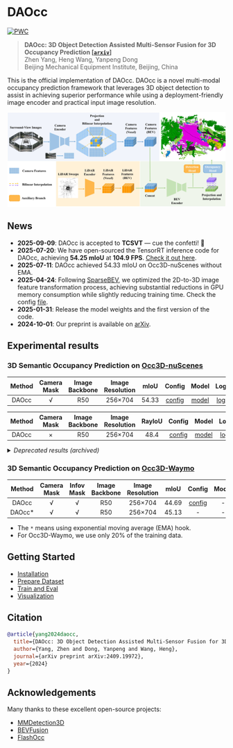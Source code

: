 # DAOcc

[![PWC](https://img.shields.io/endpoint.svg?url=https://paperswithcode.com/badge/daocc-3d-object-detection-assisted-multi/prediction-of-occupancy-grid-maps-on-occ3d)](https://paperswithcode.com/sota/prediction-of-occupancy-grid-maps-on-occ3d?p=daocc-3d-object-detection-assisted-multi)

> **DAOcc: 3D Object Detection Assisted Multi-Sensor Fusion for 3D Occupancy Prediction 
> [[`arxiv`](https://arxiv.org/abs/2409.19972)]**
> <br> Zhen Yang, Heng Wang, Yanpeng Dong
> <br> Beijing Mechanical Equipment Institute, Beijing, China

This is the official implementation of DAOcc. DAOcc is a novel multi-modal occupancy prediction framework that leverages 3D object detection to assist in achieving superior performance while using a deployment-friendly image encoder and practical input image resolution.

![](figs/overview.jpg)

## News
* **2025-09-09**: DAOcc is accepted to **TCSVT** — cue the confetti! 🎉
* **2025-07-20**: We have open-sourced the TensorRT inference code for DAOcc, achieving **54.25 mIoU** at **104.9 FPS**. [Check it out here](https://github.com/AlphaPlusTT/CUDA-DAOcc).
* **2025-07-11**: DAOcc achieved 54.33 mIoU on Occ3D-nuScenes without EMA.
* **2025-04-24**: Following [SparseBEV](https://github.com/MCG-NJU/SparseBEV), we optimized the 2D-to-3D image feature transformation process, achieving substantial reductions in GPU memory consumption while slightly reducing training time. Check the config [file](./configs/nuscenes/occ3d/daocc_occ3d_wo_mask_v2.yaml).
* **2025-01-31**: Release the model weights and the first version of the code.
* **2024-10-01**: Our preprint is available on [arXiv](https://arxiv.org/abs/2409.19972).

## Experimental results

### 3D Semantic Occupancy Prediction on [Occ3D-nuScenes](https://github.com/Tsinghua-MARS-Lab/Occ3D)

| Method | Camera <br/> Mask | Image <br/> Backbone | Image <br/> Resolution | mIoU  |   Config   |   Model   |   Log   |
|:------:|:-----------------:|:--------------------:|:----------------------:|:-----:|:----------:|:---------:|:-------:|
| DAOcc  |         √         |         R50          |        256×704         | 54.33 | [config](configs/nuscenes/occ3d/daocc_occ3d_nus_w_mask.yaml) | [model](https://drive.google.com/file/d/1JCrXzCkiiBROUHJuYyjefZ3qCaTrGPwv/view?usp=sharing) | [log](https://drive.google.com/file/d/1V1l9R7u_4TLDdZAMIIr6S4nzt-rkqo3i/view?usp=sharing) |

| Method | Camera <br/> Mask | Image <br/> Backbone | Image <br/> Resolution | RayIoU |   Config   |     Model      |     Log      |
|:------:|:-----------------:|:--------------------:|:----------------------:|:------:|:----------:|:--------------:|:------------:|
| DAOcc  |         ×         |         R50          |        256×704         |  48.4  | [config](configs/nuscenes/occ3d/daocc_occ3d_nus_wo_mask.yaml) | [model](https://drive.google.com/file/d/1uRT4sp8ll9rVEs_SCcdHrLmqQOa1OPx5/view?usp=sharing) | [log](https://drive.google.com/file/d/1FIJ1AU1Q9UuOJGxFz4tDZXxIlTB9RLE8/view?usp=sharing) |

<details><summary><em>Deprecated results (archived)</em></summary>

| Method <br/> | Camera <br/> Mask | Image <br/> Backbone | Image <br/> Resolution | mIoU  |                          Config                          |     Model      |                                             Log                                              |
|:------------:|:-----------------:|:--------------------:|:----------------------:|:-----:|:--------------------------------------------------------:|:--------------:|:--------------------------------------------------------------------------------------------:|
|    DAOcc     |         √         |         R50          |        256×704         | 53.82 | [config](configs/nuscenes/occ3d/deprecated/daocc_occ3d_nus_w_mask.yaml) | [model](https://drive.google.com/file/d/1CDQrv9gQOYnz1sjxhybZKtvwGvTuvIzG/view?usp=sharing) | [log](https://drive.google.com/file/d/1lnEJn1Akr71k1-OYHKKqMbrqk9T6J_qf/view?usp=drive_link) |
|    DAOcc*    |         √         |         R50          |        256×704         | 54.19 |                            -                             | [model](https://drive.google.com/file/d/1_UvDO5ldL8102TmYIq_rX4yPMz-b9ib_/view?usp=sharing) |                                              -                                               |

| Method | Camera <br/> Mask | Image <br/> Backbone | Image <br/> Resolution | RayIoU |   Config   |     Model      |     Log      |
|:------:|:-----------------:|:--------------------:|:----------------------:|:------:|:----------:|:--------------:|:------------:|
| DAOcc  |         ×         |         R50          |        256×704         |  48.2  | [config](configs/nuscenes/occ3d/deprecated/daocc_occ3d_nus_wo_mask.yaml) | [model](https://drive.google.com/file/d/12naKlrec09QEF-7mGtAyW07au1WjYeKI/view?usp=sharing) | [log](https://drive.google.com/file/d/1XK3O4RLYxT_33kmVuWGu4Pt9Wj9X72AA/view?usp=sharing) |

### 3D Semantic Occupancy Prediction on [SurroundOcc](https://github.com/weiyithu/SurroundOcc)

| Method | Image <br/> Backbone | Image <br/> Resolution | IoU  | mIoU |   Config   |     Model      |     Log      |
|:------:|:--------------------:|:----------------------:|:----:|:----:|:----------:|:--------------:|:------------:|
| DAOcc  |         R50          |        256×704         | 45.0 | 30.5 | [config](configs/nuscenes/surroundocc/daocc_surroundocc.yaml) | [model](https://drive.google.com/file/d/1PCnKEoXJ1Kd2ccFoYUUlKCf_Mnqo7n5f/view?usp=sharing) | [log](https://drive.google.com/file/d/1IPX4MI8WZywpZ4nv333SitE5BuoP7Fmv/view?usp=sharing) |

### 3D Semantic Occupancy Prediction on [OpenOccupancy](https://github.com/JeffWang987/OpenOccupancy)

| Method | Image <br/> Backbone | Image <br/> Resolution | IoU  | mIoU |   Config   |   Model   |   Log   |
|:------:|:--------------------:|:----------------------:|:----:|:----:|:----------:|:---------:|:-------:|
| DAOcc  |         R18          |        256×704         | 32.2 | 24.1 | [config](configs/nuscenes/openocc/daocc_openocc.yaml) | [model](https://drive.google.com/file/d/1CTepfmRQOSIk69DjG6U3gdEK0nGppKbM/view?usp=sharing) | [log](https://drive.google.com/file/d/1v92eqhO9-iXBSOqmEX8Gsdc9EaLGVMxC/view?usp=sharing) |

</details>

### 3D Semantic Occupancy Prediction on [Occ3D-Waymo](https://github.com/JeffWang987/OpenOccupancy)

| Method | Camera <br/> Mask | Infov <br/> Mask | Image <br/> Backbone | Image <br/> Resolution | mIoU  |                           Config                            | Model |   Log   |
|:------:|:-----------------:|:----------------:|:--------------------:|:----------------------:|:-----:|:-----------------------------------------------------------:|:-----:|:-------:|
| DAOcc  |         √         |        √         |         R50          |        256×704         | 44.69 | [config](configs/waymo/occ3d/daocc_occ3d_waymo_w_mask.yaml) |   -   | [log](https://drive.google.com/file/d/1uZIrOrjFyIAz4F1Uv3cs-NlSoqVp7Sq1/view?usp=sharing) |
| DAOcc* |         √         |        √         |         R50          |        256×704         | 45.13 |                              -                              |   -   |    -    |

- The `*` means using exponential moving average (EMA) hook.
- For Occ3D-Waymo, we use only 20% of the training data.

## Getting Started
- [Installation](docs/install.md) 
- [Prepare Dataset](docs/data.md)
- [Train and Eval](docs/run.md)
- [Visualization](docs/vis.md)

## Citation

```bibtex
@article{yang2024daocc,
  title={DAOcc: 3D Object Detection Assisted Multi-Sensor Fusion for 3D Occupancy Prediction},
  author={Yang, Zhen and Dong, Yanpeng and Wang, Heng},
  journal={arXiv preprint arXiv:2409.19972},
  year={2024}
}
```

## Acknowledgements

Many thanks to these excellent open-source projects:

- [MMDetection3D](https://github.com/open-mmlab/mmdetection3d)
- [BEVFusion](https://github.com/mit-han-lab/bevfusion)
- [FlashOcc](https://github.com/Yzichen/FlashOCC)